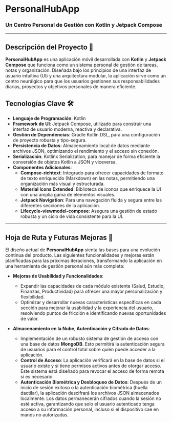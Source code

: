 # PersonalHubApp

### Un Centro Personal de Gestión con Kotlin y Jetpack Compose

---

## Descripción del Proyecto 📱

**PersonalHubApp** es una aplicación móvil desarrollada con **Kotlin** y **Jetpack Compose** que funciona como un sistema personal de gestión de tareas, notas y organización. Diseñada bajo los principios de una interfaz de usuario intuitiva (UI) y una arquitectura modular, la aplicación sirve como un centro neurálgico para que los usuarios gestionen sus responsabilidades diarias, proyectos y objetivos personales de manera eficiente.

## Tecnologías Clave 🛠️

* **Lenguaje de Programación**: Kotlin
* **Framework de UI**: Jetpack Compose, utilizado para construir una interfaz de usuario moderna, reactiva y declarativa.
* **Gestión de Dependencias**: Gradle Kotlin DSL, para una configuración de proyecto robusta y tipo-segura.
* **Persistencia de Datos**: Almacenamiento local de datos mediante archivos JSON, optimizando el rendimiento y el acceso sin conexión.
* **Serialización**: Kotlinx Serialization, para manejar de forma eficiente la conversión de objetos Kotlin a JSON y viceversa.
* **Componentes Adicionales**:
    * **Compose-richtext**: Integrado para ofrecer capacidades de formato de texto enriquecido (Markdown) en las notas, permitiendo una organización más visual y estructurada.
    * **Material Icons Extended**: Biblioteca de iconos que enriquece la UI con una amplia gama de elementos visuales.
    * **Jetpack Navigation**: Para una navegación fluida y segura entre las diferentes secciones de la aplicación.
    * **Lifecycle-viewmodel-compose**: Asegura una gestión de estado robusta y un ciclo de vida consistente para la UI.

---

## Hoja de Ruta y Futuras Mejoras 🚀

El diseño actual de **PersonalHubApp** sienta las bases para una evolución continua del producto. Las siguientes funcionalidades y mejoras están planificadas para las próximas iteraciones, transformando la aplicación en una herramienta de gestión personal aún más completa:

* **Mejoras de Usabilidad y Funcionalidades**:
    * Expandir las capacidades de cada módulo existente (Salud, Estudio, Finanzas, Productividad) para ofrecer una mayor personalización y flexibilidad.
    * Optimizar y desarrollar nuevas características específicas en cada sección para mejorar la usabilidad y la experiencia del usuario, resolviendo puntos de fricción e identificando nuevas oportunidades de valor.

* **Almacenamiento en la Nube, Autenticación y Cifrado de Datos**:
    * Implementación de un robusto sistema de gestión de acceso con una base de datos **MongoDB**. Esto permitirá la autenticación segura de usuarios para el control total sobre quién puede acceder a la aplicación.
    * **Control de Acceso**: La aplicación verificará en la base de datos si el usuario existe y si tiene permisos activos antes de otorgar acceso. Este sistema está diseñado para revocar el acceso de forma remota si es necesario.
    * **Autenticación Biométrica y Desbloqueo de Datos**: Después de un inicio de sesión exitoso o la autenticación biométrica (huella dactilar), la aplicación descifrará los archivos JSON almacenados localmente. Los datos permanecerán cifrados cuando la sesión no esté activa, garantizando que solo el usuario autenticado tenga acceso a su información personal, incluso si el dispositivo cae en manos no autorizadas.
